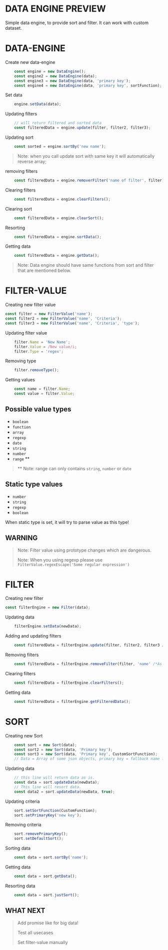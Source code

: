 # DATA ENGINE PREVIEW
 
Simple data engine, to provide sort and filter. It can work with custom dataset. 

# DATA-ENGINE

Create new data-engine
```javascript
    const engine = new DataEngine();
    const engine2 = new DataEngine(data);
    const engine3 = new DataEngine(data, 'primary key');
    const engine4 = new DataEngine(data, 'primary key', sortFunction);
```

Set data 
```javascript
    engine.setData(data);
```

Updating filters
```javascript 
    // will return filtered and sorted data
    const filteredData = engine.update(filter, filter2, filter3);
```

Updating sort
```javascript
    const sorted = engine.sortBy('new name');
```

> Note: when you call update sort with same key it will automatically reverse array;

removing filters
```javascript
    const filteredData = engine.removerFilter('name of filter', filter);
```

Clearing filters
```javascript
    const filteredData = engine.clearFilters();
```

Clearing sort
```javascript
    const filteredData = engine.clearSort();
```

Resorting
```javascript
    const filteredData = engine.sortData();
```

Getting data
```javascript
    const filteredData = engine.getData();
```

> Note: Data engine should have same functions from sort and filter that are mentioned below.


# FILTER-VALUE 

Creating new filter value

```javascript
const filter = new FilterValue('name');
const filter2 = new FilterValue('name', 'Criteria');
const filter3 = new FilterValue('name', 'Criteria', 'type');
```

Updating filter value 
```javascript
    filter.Name = 'New Name';
    filter.Value = /New value/i;
    filter.Type = 'regex';
```

Removing type 
```javascript
    filter.removeType();
```

Getting values
``` javascript
    const name = filter.Name;
    const value = filter.Value;
```

## Possible value types

* `boolean`
* `function`
* `array`
* `regexp`
* `date`
* `string`
* `number`
* `range` **

> ** Note: range can only contains `string`, `number` or `date`

## Static type values

* `number`
* `string`
* `regexp`
* `boolean`

When static type is set, it will try to parse value as this type!

## WARNING

> Note: Filter value using prototype changes which are dangerous.
> 
> Note: When you using regexp please use `FilterValue.regexEscape('Some regular expression')`


# FILTER

Creating new filter
``` javascript
const filterEngine = new Filter(data);
```

Updating data
```javascript
    filterEngine.setData(newData);
```

Adding and updating filters
```javascript 
    const filteredData = filterEngine.update(filter, filter2, filter3 /*Add as many as you need*/);
```

Removing filters
```javascript
    const filteredData = filterEngine.removeFilter(filter, 'name' /*As many as you need*/);
```

Clearing filters
```javascript
    const filteredData = filterEngine.clearFilters();
```

Getting data
```javascript
    const filteredData = filterEngine.getFilteredData();
```


# SORT

Creating new Sort
```javascript
    const sort = new Sort(data);
    const sort2 = new Sort(data, 'Primary key');
    const sort3 = new Sort(data, 'Primary key', CustomSortFunction);
    // Data = Array of some json objects, primary key = fallback name for sort when data of same key have same value, CustomSortFunction = Custom function which will be called when you call sortBy
```

Updating data
```javascript
    // this line will return data as is.
    const data = sort.updateData(newData);
    // This line will resort data.
    const data2 = sort.updateData(newData, true);
```

Updating criteria
```javascript
    sort.setSortFunction(CustomFunction);
    sort.setPrimaryKey('new key');
```

Removing criteria
```javascript
    sort.removePrimaryKey();
    sort.setDefaultSort();
```

Sorting data
```javascript
    const data = sort.sortBy('name');
```

Getting data 
```javascript
    const data = sort.getData();
```

Resorting data
```javascript
    const data = sort.justSort();
```


## WHAT NEXT

> Add promise like for big data!
> 
> Test all usecases
> 
> Set filter-value manually

